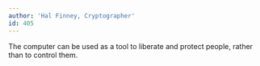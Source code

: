 ```yaml
---
author: 'Hal Finney, Cryptographer'
id: 405
---
```


The computer can be used as a tool to liberate and protect people, rather than to control them.
